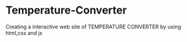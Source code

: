 # Temperature-Converter
Creating a interactive web site of TEMPERATURE CONVERTER by using html,css and js 
